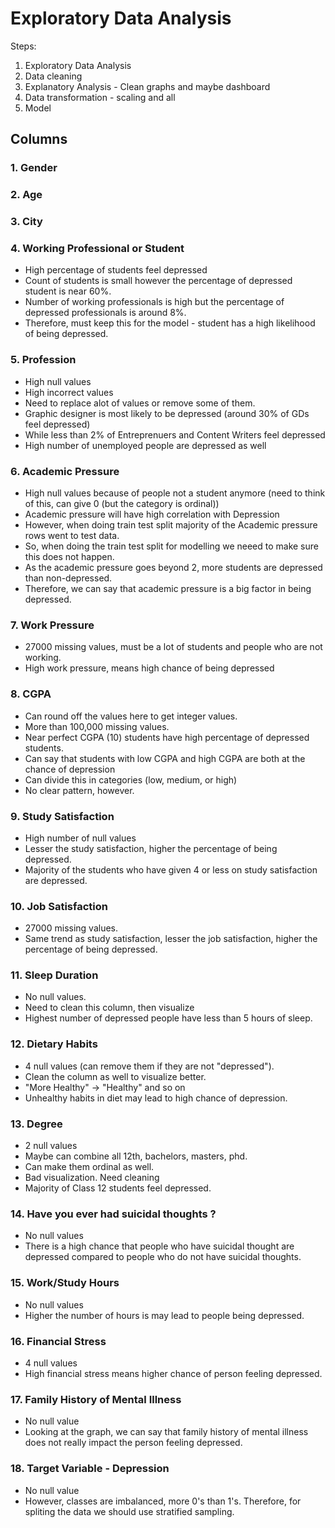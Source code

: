 # Exploratory Data Analysis

Steps:

1. Exploratory Data Analysis
2. Data cleaning
3. Explanatory Analysis - Clean graphs and maybe dashboard
4. Data transformation - scaling and all
5. Model

## Columns

### 1. Gender

### 2. Age

### 3. City

### 4. Working Professional or Student

- High percentage of students feel depressed
- Count of students is small however the percentage of depressed student is near 60%.
- Number of working professionals is high but the percentage of depressed professionals is around 8%.
- Therefore, must keep this for the model - student has a high likelihood of being depressed.

### 5. Profession

- High null values
- High incorrect values
- Need to replace alot of values or remove some of them.
- Graphic designer is most likely to be depressed (around 30% of GDs feel depressed)
- While less than 2% of Entreprenuers and Content Writers feel depressed
- High number of unemployed people are depressed as well

### 6. Academic Pressure

- High null values because of people not a student anymore (need to think of this, can give 0 (but the category is ordinal))
- Academic pressure will have high correlation with Depression
- However, when doing train test split majority of the Academic pressure rows went to test data.
- So, when doing the train test split for modelling we neeed to make sure this does not happen.
- As the academic pressure goes beyond 2, more students are depressed than non-depressed.
- Therefore, we can say that academic pressure is a big factor in being depressed.

### 7. Work Pressure

- 27000 missing values, must be a lot of students and people who are not working.
- High work pressure, means high chance of being depressed

### 8. CGPA

- Can round off the values here to get integer values.
- More than 100,000 missing values.
- Near perfect CGPA (10) students have high percentage of depressed students.
- Can say that students with low CGPA and high CGPA are both at the chance of depression
- Can divide this in categories (low, medium, or high)
- No clear pattern, however.

### 9. Study Satisfaction

- High number of null values
- Lesser the study satisfaction, higher the percentage of being depressed.
- Majority of the students who have given 4 or less on study satisfaction are depressed.

### 10. Job Satisfaction

- 27000 missing values.
- Same trend as study satisfaction, lesser the job satisfaction, higher the percentage of being depressed.

### 11. Sleep Duration

- No null values.
- Need to clean this column, then visualize
- Highest number of depressed people have less than 5 hours of sleep.

### 12. Dietary Habits

- 4 null values (can remove them if they are not "depressed").
- Clean the column as well to visualize better.
- "More Healthy" -> "Healthy" and so on
- Unhealthy habits in diet may lead to high chance of depression.

### 13. Degree

- 2 null values
- Maybe can combine all 12th, bachelors, masters, phd.
- Can make them ordinal as well.
- Bad visualization. Need cleaning
- Majority of Class 12 students feel depressed.

### 14. Have you ever had suicidal thoughts ?

- No null values
- There is a high chance that people who have suicidal thought are depressed compared to people who do not have suicidal thoughts.

### 15. Work/Study Hours

- No null values
- Higher the number of hours is may lead to people being depressed.

### 16. Financial Stress

- 4 null values
- High financial stress means higher chance of person feeling depressed.

### 17. Family History of Mental Illness

- No null value
- Looking at the graph, we can say that family history of mental illness does not really impact the person feeling depressed.

### 18. Target Variable - Depression
- No null value
- However, classes are imbalanced, more 0's than 1's. Therefore, for spliting the data we should use stratified sampling.

